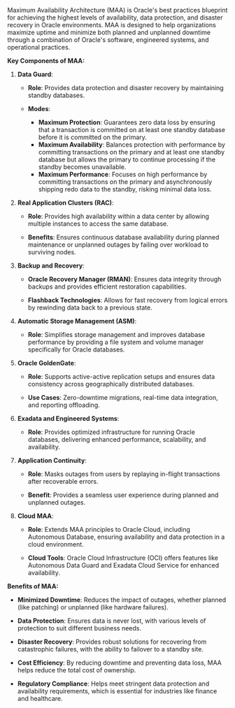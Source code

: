 Maximum Availability Architecture (MAA) is Oracle's best practices blueprint for achieving the highest levels of availability, data protection, and disaster recovery in Oracle environments. MAA is designed to help organizations maximize uptime and minimize both planned and unplanned downtime through a combination of Oracle's software, engineered systems, and operational practices. 

**Key Components of MAA:**

1. **Data Guard**:
   - **Role**: Provides data protection and disaster recovery by maintaining standby databases.
     
   - **Modes**:
     
     - **Maximum Protection**: Guarantees zero data loss by ensuring that a transaction is committed on at least one standby database before it is committed on the primary.
     - **Maximum Availability**: Balances protection with performance by committing transactions on the primary and at least one standby database but allows the primary to continue processing if the standby becomes unavailable.
     - **Maximum Performance**: Focuses on high performance by committing transactions on the primary and asynchronously shipping redo data to the standby, risking minimal data loss.

2. **Real Application Clusters (RAC)**:
   
   - **Role**: Provides high availability within a data center by allowing multiple instances to access the same database.
     
   - **Benefits**: Ensures continuous database availability during planned maintenance or unplanned outages by failing over workload to surviving nodes.

4. **Backup and Recovery**:
   
   - **Oracle Recovery Manager (RMAN)**: Ensures data integrity through backups and provides efficient restoration capabilities.
     
   - **Flashback Technologies**: Allows for fast recovery from logical errors by rewinding data back to a previous state.

5. **Automatic Storage Management (ASM)**:
   
   - **Role**: Simplifies storage management and improves database performance by providing a file system and volume manager specifically for Oracle databases.

6. **Oracle GoldenGate**:
   
   - **Role**: Supports active-active replication setups and ensures data consistency across geographically distributed databases.
     
   - **Use Cases**: Zero-downtime migrations, real-time data integration, and reporting offloading.

7. **Exadata and Engineered Systems**:
   
   - **Role**: Provides optimized infrastructure for running Oracle databases, delivering enhanced performance, scalability, and availability.

8. **Application Continuity**:
   
   - **Role**: Masks outages from users by replaying in-flight transactions after recoverable errors.
     
   - **Benefit**: Provides a seamless user experience during planned and unplanned outages.

9. **Cloud MAA**:
   
   - **Role**: Extends MAA principles to Oracle Cloud, including Autonomous Database, ensuring availability and data protection in a cloud environment.
     
   - **Cloud Tools**: Oracle Cloud Infrastructure (OCI) offers features like Autonomous Data Guard and Exadata Cloud Service for enhanced availability.

**Benefits of MAA:**

- **Minimized Downtime**: Reduces the impact of outages, whether planned (like patching) or unplanned (like hardware failures).
  
- **Data Protection**: Ensures data is never lost, with various levels of protection to suit different business needs.
  
- **Disaster Recovery**: Provides robust solutions for recovering from catastrophic failures, with the ability to failover to a standby site.
  
- **Cost Efficiency**: By reducing downtime and preventing data loss, MAA helps reduce the total cost of ownership.
  
- **Regulatory Compliance**: Helps meet stringent data protection and availability requirements, which is essential for industries like finance and healthcare.
